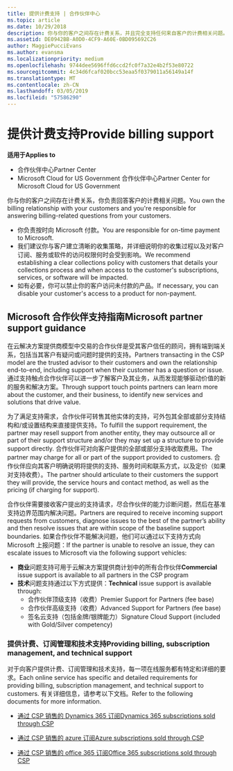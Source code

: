 ```yaml
---
title: 提供计费支持 | 合作伙伴中心
ms.topic: article
ms.date: 10/29/2018
description: 你与你的客户之间存在计费关系，并且完全支持任何来自客户的计费相关问题。
ms.assetid: DE0942BB-A0D0-4CF9-A60E-0BD095692C26
author: MaggiePucciEvans
ms.author: evansma
ms.localizationpriority: medium
ms.openlocfilehash: 9744dee5696ffd6ccd2fc0f7a32e4b2f53e80722
ms.sourcegitcommit: 4c34d6fcaf020bcc53eaa5f0379011a56149a14f
ms.translationtype: MT
ms.contentlocale: zh-CN
ms.lasthandoff: 03/05/2019
ms.locfileid: "57586290"
---
```

# <a name="provide-billing-support"></a><span data-ttu-id="3cfc5-103">提供计费支持</span><span class="sxs-lookup"><span data-stu-id="3cfc5-103">Provide billing support</span></span>

<span data-ttu-id="3cfc5-104">**适用于**</span><span class="sxs-lookup"><span data-stu-id="3cfc5-104">**Applies to**</span></span>

-  <span data-ttu-id="3cfc5-105">合作伙伴中心</span><span class="sxs-lookup"><span data-stu-id="3cfc5-105">Partner Center</span></span>
-  <span data-ttu-id="3cfc5-106">Microsoft Cloud for US Government 合作伙伴中心</span><span class="sxs-lookup"><span data-stu-id="3cfc5-106">Partner Center for Microsoft Cloud for US Government</span></span>


<span data-ttu-id="3cfc5-107">你与你的客户之间存在计费关系，你负责回答客户的计费相关问题。</span><span class="sxs-lookup"><span data-stu-id="3cfc5-107">You own the billing relationship with your customers and you're responsible for answering billing-related questions from your customers.</span></span>

-   <span data-ttu-id="3cfc5-108">你负责按时向 Microsoft 付款。</span><span class="sxs-lookup"><span data-stu-id="3cfc5-108">You are responsible for on-time payment to Microsoft.</span></span>
-   <span data-ttu-id="3cfc5-109">我们建议你与客户建立清晰的收集策略，并详细说明你的收集过程以及对客户订阅、服务或软件的访问权限何时会受到影响。</span><span class="sxs-lookup"><span data-stu-id="3cfc5-109">We recommend establishing a clear collections policy with customers that details your collections process and when access to the customer's subscriptions, services, or software will be impacted.</span></span>
-   <span data-ttu-id="3cfc5-110">如有必要，你可以禁止你的客户访问未付款的产品。</span><span class="sxs-lookup"><span data-stu-id="3cfc5-110">If necessary, you can disable your customer's access to a product for non-payment.</span></span>

## <a name="microsoft-partner-support-guidance"></a><span data-ttu-id="3cfc5-111">Microsoft 合作伙伴支持指南</span><span class="sxs-lookup"><span data-stu-id="3cfc5-111">Microsoft partner support guidance</span></span>

<span data-ttu-id="3cfc5-112">在云解决方案提供商模型中交易的合作伙伴是受其客户信任的顾问，拥有端到端关系，包括当其客户有疑问或问题时提供的支持。</span><span class="sxs-lookup"><span data-stu-id="3cfc5-112">Partners transacting in the CSP model are the trusted advisor to their customers and own the relationship end-to-end, including support when their customer has a question or issue.</span></span> <span data-ttu-id="3cfc5-113">通过支持触点合作伙伴可以进一步了解客户及其业务，从而发现能够驱动价值的新的服务和解决方案。</span><span class="sxs-lookup"><span data-stu-id="3cfc5-113">Through support touch points partners can learn more about the customer, and their business, to identify new services and solutions that drive value.</span></span>

<span data-ttu-id="3cfc5-114">为了满足支持需求，合作伙伴可转售其他实体的支持，可外包其全部或部分支持结构和/或设置结构来直接提供支持。</span><span class="sxs-lookup"><span data-stu-id="3cfc5-114">To fulfill the support requirement, the partner may resell support from another entity, they may outsource all or part of their support structure and/or they may set up a structure to provide support directly.</span></span>  <span data-ttu-id="3cfc5-115">合作伙伴可对向客户提供的全部或部分支持收取费用。</span><span class="sxs-lookup"><span data-stu-id="3cfc5-115">The partner may charge for all or part of the support provided to customers.</span></span> <span data-ttu-id="3cfc5-116">合作伙伴应向其客户明确说明将提供的支持、服务时间和联系方式，以及定价（如果对支持收费）。</span><span class="sxs-lookup"><span data-stu-id="3cfc5-116">The partner should articulate to their customers the support they will provide, the service hours and contact method, as well as the pricing (if charging for support).</span></span> 

<span data-ttu-id="3cfc5-117">合作伙伴需要接收客户提出的支持请求，尽合作伙伴的能力诊断问题，然后在基准支持边界范围内解决问题。</span><span class="sxs-lookup"><span data-stu-id="3cfc5-117">Partners are required to receive incoming support requests from customers, diagnose issues to the best of the partner’s ability and then resolve issues that are within scope of the baseline support boundaries.</span></span> <span data-ttu-id="3cfc5-118">如果合作伙伴不能解决问题，他们可以通过以下支持方式向 Microsoft 上报问题：</span><span class="sxs-lookup"><span data-stu-id="3cfc5-118">If the partner is unable to resolve an issue, they can escalate issues to Microsoft via the following support vehicles:</span></span>

- <span data-ttu-id="3cfc5-119">**商业**问题支持可用于云解决方案提供商计划中的所有合作伙伴</span><span class="sxs-lookup"><span data-stu-id="3cfc5-119">**Commercial** issue support is available to all partners in the CSP program</span></span>
-   <span data-ttu-id="3cfc5-120">**技术**问题支持通过以下方式提供：</span><span class="sxs-lookup"><span data-stu-id="3cfc5-120">**Technical** issue support is available through:</span></span>
    -   <span data-ttu-id="3cfc5-121">合作伙伴顶级支持（收费）</span><span class="sxs-lookup"><span data-stu-id="3cfc5-121">Premier Support for Partners (fee base)</span></span>
    -   <span data-ttu-id="3cfc5-122">合作伙伴高级支持（收费）</span><span class="sxs-lookup"><span data-stu-id="3cfc5-122">Advanced Support for Partners (fee base)</span></span>
    -   <span data-ttu-id="3cfc5-123">签名云支持（包括金牌/银牌能力）</span><span class="sxs-lookup"><span data-stu-id="3cfc5-123">Signature Cloud Support (included with Gold/Silver competency)</span></span>

### <a name="providing-billing-subscription-management-and-technical-support"></a><span data-ttu-id="3cfc5-124">提供计费、订阅管理和技术支持</span><span class="sxs-lookup"><span data-stu-id="3cfc5-124">Providing billing, subscription management, and technical support</span></span> 

<span data-ttu-id="3cfc5-125">对于向客户提供计费、订阅管理和技术支持，每一项在线服务都有特定和详细的要求。</span><span class="sxs-lookup"><span data-stu-id="3cfc5-125">Each online service has specific and detailed requirements for providing billing, subscription management, and technical support to customers.</span></span> <span data-ttu-id="3cfc5-126">有关详细信息，请参考以下文档。</span><span class="sxs-lookup"><span data-stu-id="3cfc5-126">Refer to the following documents for more information.</span></span>

-   [<span data-ttu-id="3cfc5-127">通过 CSP 销售的 Dynamics 365 订阅</span><span class="sxs-lookup"><span data-stu-id="3cfc5-127">Dynamics 365 subscriptions sold through CSP</span></span>](https://www.microsoftpartnercommunity.com/t5/CSP/Microsoft-Partner-Support-Guidance/m-p/5262#M30)

-   [<span data-ttu-id="3cfc5-128">通过 CSP 销售的 azure 订阅</span><span class="sxs-lookup"><span data-stu-id="3cfc5-128">Azure subscriptions sold through CSP</span></span>](https://www.microsoftpartnercommunity.com/t5/CSP/Microsoft-Partner-Support-Guidance/m-p/5263#M31)

-   [<span data-ttu-id="3cfc5-129">通过 CSP 销售的 office 365 订阅</span><span class="sxs-lookup"><span data-stu-id="3cfc5-129">Office 365 subscriptions sold through CSP</span></span>](https://www.microsoftpartnercommunity.com/t5/CSP/Microsoft-Partner-Support-Guidance/m-p/5264#M32)
 

